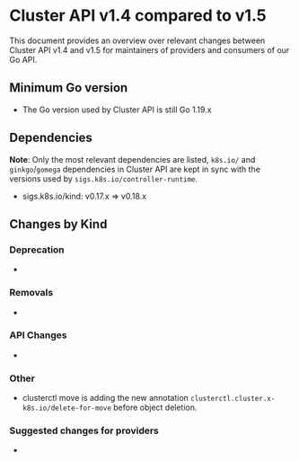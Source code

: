 # Cluster API v1.4 compared to v1.5

This document provides an overview over relevant changes between Cluster API v1.4 and v1.5 for
maintainers of providers and consumers of our Go API.

## Minimum Go version

- The Go version used by Cluster API is still Go 1.19.x

## Dependencies

**Note**: Only the most relevant dependencies are listed, `k8s.io/` and `ginkgo`/`gomega` dependencies in Cluster API are kept in sync with the versions used by `sigs.k8s.io/controller-runtime`.

- sigs.k8s.io/kind: v0.17.x => v0.18.x

## Changes by Kind

### Deprecation

-

### Removals

-

### API Changes

-

### Other

- clusterctl move is adding the new annotation `clusterctl.cluster.x-k8s.io/delete-for-move` before object deletion.

### Suggested changes for providers

- 